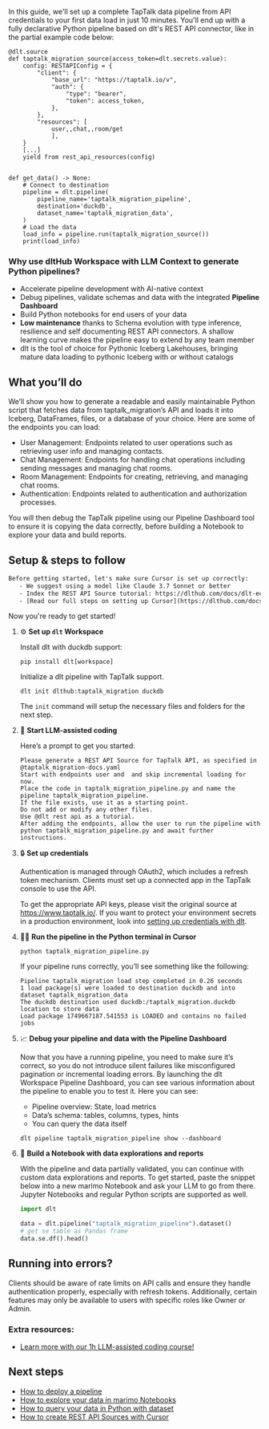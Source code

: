 In this guide, we'll set up a complete TapTalk data pipeline from API credentials to your first data load in just 10 minutes. You'll end up with a fully declarative Python pipeline based on dlt's REST API connector, like in the partial example code below:

```python-outcome
@dlt.source
def taptalk_migration_source(access_token=dlt.secrets.value):
    config: RESTAPIConfig = {
        "client": {
            "base_url": "https://taptalk.io/v",
            "auth": {
                "type": "bearer",
                "token": access_token,
            },
        },
        "resources": [
            user,,chat,,room/get
            ],
    }
    [...]
    yield from rest_api_resources(config)


def get_data() -> None:
    # Connect to destination
    pipeline = dlt.pipeline(
        pipeline_name='taptalk_migration_pipeline',
        destination='duckdb',
        dataset_name='taptalk_migration_data', 
    )
    # Load the data
    load_info = pipeline.run(taptalk_migration_source())
    print(load_info) 
```

### Why use dltHub Workspace with LLM Context to generate Python pipelines?

- Accelerate pipeline development with AI-native context
- Debug pipelines, validate schemas and data with the integrated **Pipeline Dashboard**
- Build Python notebooks for end users of your data
- **Low maintenance** thanks to Schema evolution with type inference, resilience and self documenting REST API connectors. A shallow learning curve makes the pipeline easy to extend by any team member
- dlt is the tool of choice for Pythonic Iceberg Lakehouses, bringing mature data loading to pythonic Iceberg with or without catalogs

## What you’ll do

We’ll show you how to generate a readable and easily maintainable Python script that fetches data from taptalk_migration’s API and loads it into Iceberg, DataFrames, files, or a database of your choice. Here are some of the endpoints you can load:

- User Management: Endpoints related to user operations such as retrieving user info and managing contacts.
- Chat Management: Endpoints for handling chat operations including sending messages and managing chat rooms.
- Room Management: Endpoints for creating, retrieving, and managing chat rooms.
- Authentication: Endpoints related to authentication and authorization processes.

You will then debug the TapTalk pipeline using our Pipeline Dashboard tool to ensure it is copying the data correctly, before building a Notebook to explore your data and build reports.

## Setup & steps to follow

```default
Before getting started, let's make sure Cursor is set up correctly:
   - We suggest using a model like Claude 3.7 Sonnet or better
   - Index the REST API Source tutorial: https://dlthub.com/docs/dlt-ecosystem/verified-sources/rest_api/ and add it to context as **@dlt rest api**
   - [Read our full steps on setting up Cursor](https://dlthub.com/docs/dlt-ecosystem/llm-tooling/cursor-restapi#23-configuring-cursor-with-documentation)
```

Now you're ready to get started!

1. ⚙️ **Set up `dlt` Workspace**
    
    Install dlt with duckdb support:
    ```shell
    pip install dlt[workspace]
    ```

    Initialize a dlt pipeline with TapTalk support.
    ```shell
    dlt init dlthub:taptalk_migration duckdb
    ```

    The `init` command will setup the necessary files and folders for the next step.
    
2. 🤠 **Start LLM-assisted coding**
    
    Here’s a prompt to get you started:
    
    ```prompt
    Please generate a REST API Source for TapTalk API, as specified in @taptalk_migration-docs.yaml 
    Start with endpoints user and  and skip incremental loading for now. 
    Place the code in taptalk_migration_pipeline.py and name the pipeline taptalk_migration_pipeline. 
    If the file exists, use it as a starting point. 
    Do not add or modify any other files. 
    Use @dlt rest api as a tutorial. 
    After adding the endpoints, allow the user to run the pipeline with python taptalk_migration_pipeline.py and await further instructions.
    ```

    
3. 🔒 **Set up credentials** 
    
    Authentication is managed through OAuth2, which includes a refresh token mechanism. Clients must set up a connected app in the TapTalk console to use the API.
    
    To get the appropriate API keys, please visit the original source at https://www.taptalk.io/.
    If you want to protect your environment secrets in a production environment, look into [setting up credentials with dlt](https://dlthub.com/docs/walkthroughs/add_credentials).
    
4. 🏃‍♀️ **Run the pipeline in the Python terminal in Cursor**
    
    ```shell
    python taptalk_migration_pipeline.py
    ```
    
    If your pipeline runs correctly, you’ll see something like the following:
    
    ```shell
    Pipeline taptalk_migration load step completed in 0.26 seconds
    1 load package(s) were loaded to destination duckdb and into dataset taptalk_migration_data
    The duckdb destination used duckdb:/taptalk_migration.duckdb location to store data
    Load package 1749667187.541553 is LOADED and contains no failed jobs
    ```
    
5. 📈 **Debug your pipeline and data with the Pipeline Dashboard**

    Now that you have a running pipeline, you need to make sure it’s correct, so you do not introduce silent failures like misconfigured pagination or incremental loading errors. By launching the dlt Workspace Pipeline Dashboard, you can see various information about the pipeline to enable you to test it. Here you can see:
    - Pipeline overview: State, load metrics
    - Data’s schema: tables, columns, types, hints
    - You can query the data itself
    
    ```shell
    dlt pipeline taptalk_migration_pipeline show --dashboard
    ```
    
6. 🐍 **Build a Notebook with data explorations and reports**

    With the pipeline and data partially validated, you can continue with custom data explorations and reports. To get started, paste the snippet below into a new marimo Notebook and ask your LLM to go from there. Jupyter Notebooks and regular Python scripts are supported as well.

    
    ```python
    import dlt

   data = dlt.pipeline("taptalk_migration_pipeline").dataset()
   # get se table as Pandas frame
   data.se.df().head()
    ```

## Running into errors?

Clients should be aware of rate limits on API calls and ensure they handle authentication properly, especially with refresh tokens. Additionally, certain features may only be available to users with specific roles like Owner or Admin.

### Extra resources:

- [Learn more with our 1h LLM-assisted coding course!](https://www.youtube.com/watch?v=GGid70rnJuM)

## Next steps

- [How to deploy a pipeline](https://dlthub.com/docs/walkthroughs/deploy-a-pipeline)
- [How to explore your data in marimo Notebooks](https://dlthub.com/docs/general-usage/dataset-access/marimo)
- [How to query your data in Python with dataset](https://dlthub.com/docs/general-usage/dataset-access/dataset)
- [How to create REST API Sources with Cursor](https://dlthub.com/docs/dlt-ecosystem/llm-tooling/cursor-restapi)